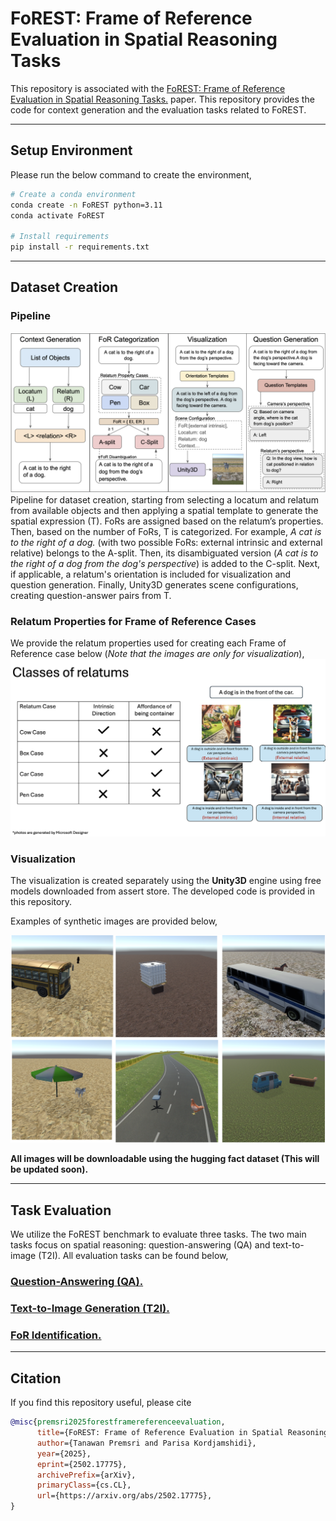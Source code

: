 # FoREST: Frame of Reference Evaluation in Spatial Reasoning Tasks
This repository is associated with the [FoREST: Frame of Reference Evaluation in Spatial Reasoning Tasks.](https://arxiv.org/abs/2502.17775)
paper. This repository provides the code for context generation and the evaluation tasks related to FoREST.

---

## Setup Environment

Please run the below command to create the environment,

```bash
# Create a conda environment
conda create -n FoREST python=3.11
conda activate FoREST

# Install requirements
pip install -r requirements.txt
```

---
## Dataset Creation
### Pipeline
![Pipeline for creating FoREST](figures/pipeline.png)
Pipeline for dataset creation, starting from selecting a locatum and relatum from available objects and then applying a spatial template to generate the spatial expression (T). 
FoRs are assigned based on the relatum’s properties. Then, based on the number of FoRs, T is categorized.
For example, *A cat is to the right of a dog.* (with two possible FoRs: external intrinsic and external relative) belongs to the A-split. 
Then, its disambiguated version (*A cat is to the right of a dog from the dog's perspective*) is added to the C-split. Next, if applicable, a relatum's orientation is included for visualization and question generation. 
Finally, Unity3D generates scene configurations, creating question-answer pairs from T.

### Relatum Properties for Frame of Reference Cases


We provide the relatum properties used for creating each Frame of Reference case below (*Note that the images are only for visualization*),
![Relatum Properties for Frame of Reference Cases](figures/relatum_property.png)


### Visualization

The visualization is created separately using the **Unity3D** engine using free models downloaded from assert store.
The developed code is provided in this repository.

Examples of synthetic images are provided below,

![Example of image generated](figures/example_unity_images.png)

**All images will be downloadable using the hugging fact dataset (This will be updated soon).**


[//]: # (The code for generating visualization is provided [here]&#40;&#41;. )


---

## Task Evaluation

We utilize the FoREST benchmark to evaluate three tasks. 
The two main tasks focus on spatial reasoning: question-answering (QA) and text-to-image (T2I).
All evaluation tasks can be found below,

### [Question-Answering (QA).](question-answering/README.md)
### [Text-to-Image Generation (T2I).](text-to-image/README.md)
### [FoR Identification.](FoR-Identification/README.md)


---

## Citation

If you find this repository useful, please cite

```bibtex
@misc{premsri2025forestframereferenceevaluation,
      title={FoREST: Frame of Reference Evaluation in Spatial Reasoning Tasks}, 
      author={Tanawan Premsri and Parisa Kordjamshidi},
      year={2025},
      eprint={2502.17775},
      archivePrefix={arXiv},
      primaryClass={cs.CL},
      url={https://arxiv.org/abs/2502.17775}, 
}
```

